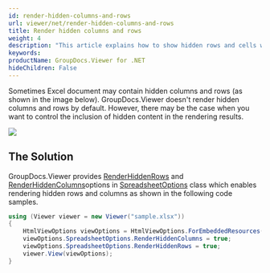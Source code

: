 ```yaml
---
id: render-hidden-columns-and-rows
url: viewer/net/render-hidden-columns-and-rows
title: Render hidden columns and rows
weight: 4
description: "This article explains how to show hidden rows and cells when rendering Spreadsheets with GroupDocs.Viewer within your .NET applications."
keywords: 
productName: GroupDocs.Viewer for .NET
hideChildren: False
---
```

Sometimes Excel document may contain hidden columns and rows (as shown in the image below). GroupDocs.Viewer doesn't render hidden columns and rows by default. However, there may be the case when you want to control the inclusion of hidden content in the rendering results.

![](viewer/net/images/render-hidden-columns-and-rows.png)

## The Solution

GroupDocs.Viewer provides [RenderHiddenRows](https://apireference.groupdocs.com/net/viewer/groupdocs.viewer.options/spreadsheetoptions/properties/renderhiddenrows) and [RenderHiddenColumns](https://apireference.groupdocs.com/net/viewer/groupdocs.viewer.options/spreadsheetoptions/properties/renderhiddencolumns)options in [SpreadsheetOptions](https://apireference.groupdocs.com/net/viewer/groupdocs.viewer.options/spreadsheetoptions) class which enables rendering hidden rows and columns as shown in the following code samples.

```csharp
using (Viewer viewer = new Viewer("sample.xlsx"))
{
    HtmlViewOptions viewOptions = HtmlViewOptions.ForEmbeddedResources();
    viewOptions.SpreadsheetOptions.RenderHiddenColumns = true;
    viewOptions.SpreadsheetOptions.RenderHiddenRows = true;
    viewer.View(viewOptions);
}
```

